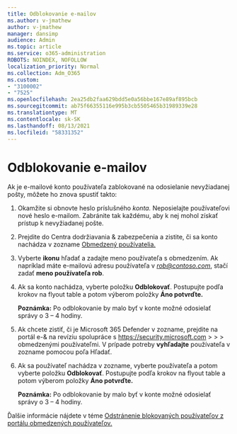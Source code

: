 ```yaml
---
title: Odblokovanie e-mailov
ms.author: v-jmathew
author: v-jmathew
manager: dansimp
audience: Admin
ms.topic: article
ms.service: o365-administration
ROBOTS: NOINDEX, NOFOLLOW
localization_priority: Normal
ms.collection: Adm_O365
ms.custom:
- "3100002"
- "7525"
ms.openlocfilehash: 2ea25db2faa629bdd5e0a56bbe167e89af895bcb
ms.sourcegitcommit: ab75f66355116e995b3cb5505465b31989339e28
ms.translationtype: MT
ms.contentlocale: sk-SK
ms.lasthandoff: 08/13/2021
ms.locfileid: "58331352"
---
```

# <a name="unblock-email"></a>Odblokovanie e-mailov

Ak je e-mailové konto používateľa zablokované na odosielanie nevyžiadanej pošty, môžete ho znova spustiť takto:

1. Okamžite si obnovte heslo príslušného *konta.* Neposielajte používateľovi nové heslo e-mailom. Zabránite tak každému, aby k nej mohol získať prístup k nevyžiadanej pošte.
2. Prejdite do Centra dodržiavania & zabezpečenia a zistite, či sa konto nachádza v zozname [Obmedzený používatelia.](https://protection.office.com/#/restrictedusers)
3. Vyberte **ikonu** hľadať a zadajte meno používateľa s obmedzením. Ak napríklad máte e-mailovú adresu používateľa v *rob@contoso.com*, stačí zadať **meno používateľa rob**.
4. Ak sa konto nachádza, vyberte položku **Odblokovať**. Postupujte podľa krokov na flyout table a potom výberom položky **Áno potvrďte.**  
    
    **Poznámka:** Po odblokovanie by malo byť v konte možné odosielať správy o 3 – 4 hodiny.
2. Ak chcete zistiť, či je Microsoft 365 Defender v zozname, prejdite na portál e-& na revíziu spolupráce s <https://security.microsoft.com> \>  \>  \>  obmedzenými používateľmi. V prípade potreby **vyhľadajte** používateľa v zozname pomocou poľa Hľadať.
3. Ak sa používateľ nachádza v zozname, vyberte používateľa a potom vyberte položku **Odblokovať**. Postupujte podľa krokov na flyout table a potom výberom položky **Áno potvrďte.**

   **Poznámka:** Po odblokovanie by malo byť v konte možné odosielať správy o 3 – 4 hodiny.

Ďalšie informácie nájdete v téme [Odstránenie blokovaných používateľov z portálu obmedzených používateľov.](https://docs.microsoft.com/microsoft-365/security/office-365-security/removing-user-from-restricted-users-portal-after-spam)
